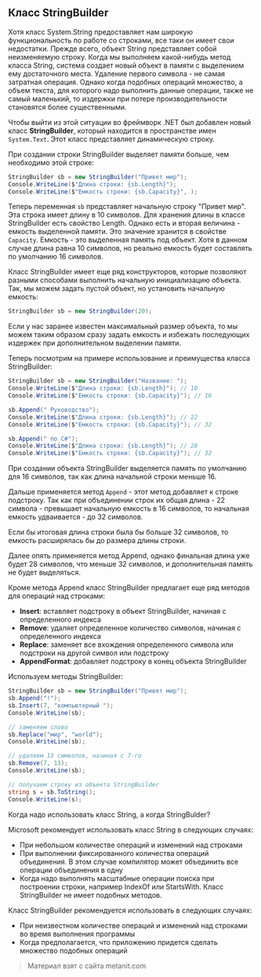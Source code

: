 ## Класс StringBuilder

Хотя класс System.String предоставляет нам широкую функциональность по работе со строками, все таки он имеет свои недостатки. Прежде всего, объект String представляет собой неизменяемую строку. Когда мы выполняем какой-нибудь метод класса String, система создает новый объект в памяти с выделением ему достаточного места. Удаление первого символа - не самая затратная операция. Однако когда подобных операций множество, а объем текста, для которого надо выполнить данные операции, также не самый маленький, то издержки при потере производительности становятся более существенными.

Чтобы выйти из этой ситуации во фреймворк .NET был добавлен новый класс **StringBuilder**, который находится в пространстве имен `System.Text`. Этот класс представляет динамическую строку.

При создании строки StringBuilder выделяет памяти больше, чем необходимо этой строке:

```cs
StringBuilder sb = new StringBuilder("Привет мир");
Console.WriteLine($"Длина строки: {sb.Length}");
Console.WriteLine($"Емкость строки: {sb.Capacity}", );
```

Теперь переменная `sb` представляет начальную строку "Привет мир". Эта строка имеет длину в 10 символов. Для хранения длины в классе StringBuilder есть свойство Length. Однако есть и вторая величина - емкость выделенной памяти. Это значение хранится в свойстве `Capacity`. Емкость - это выделенная память под объект. Хотя в данном случае длина равна 10 символов, но реально емкость будет составлять по умолчанию 16 символов.

Класс StringBuilder имеет еще ряд конструкторов, которые позволяют разными способами выполнить начальную инициализацию объекта. Так, мы можем задать пустой объект, но установить начальную емкость:

```cs
StringBuilder sb = new StringBuilder(20);
```

Если у нас заранее известен максимальный размер объекта, то мы можем таким образом сразу задать емкость и избежать последующих издержек при дополнительном выделении памяти.

Теперь посмотрим на примере использование и преимущества класса StringBuilder:

```cs
StringBuilder sb = new StringBuilder("Название: ");
Console.WriteLine($"Длина строки: {sb.Length}"); // 10
Console.WriteLine($"Емкость строки: {sb.Capacity}"); // 16

sb.Append(" Руководство");
Console.WriteLine($"Длина строки: {sb.Length}"); // 22
Console.WriteLine($"Емкость строки: {sb.Capacity}"); // 32

sb.Append(" по C#");
Console.WriteLine($"Длина строки: {sb.Length}"); // 28
Console.WriteLine($"Емкость строки: {sb.Capacity}"); // 32
```

При создании объекта StringBuilder выделяется память по умолчанию для 16 символов, так как длина начальной строки меньше 16.

Дальше применяется метод `Append` - этот метод добавляет к строке подстроку. Так как при объединении строк их общая длина - 22 символа - превышает начальную емкость в 16 символов, то начальная емкость удваивается - до 32 символов.

Если бы итоговая длина строки была бы больше 32 символов, то емкость расширялась бы до размера длины строки.

Далее опять применяется метод Append, однако финальная длина уже будет 28 символов, что меньше 32 символов, и дополнительная память не будет выделяться.

Кроме метода Append класс StringBuilder предлагает еще ряд методов для операций над строками:
- **Insert**: вставляет подстроку в объект StringBuilder, начиная с определенного индекса
- **Remove**: удаляет определенное количество символов, начиная с определенного индекса
- **Replace**: заменяет все вхождения определенного символа или подстроки на другой символ или подстроку
- **AppendFormat**: добавляет подстроку в конец объекта StringBuilder

Используем методы StringBuilder:

```cs
StringBuilder sb = new StringBuilder("Привет мир");
sb.Append("!");
sb.Insert(7, "компьютерный ");
Console.WriteLine(sb);

// заменяем слово
sb.Replace("мир", "world");
Console.WriteLine(sb);

// удаляем 13 символов, начиная с 7-го
sb.Remove(7, 13);
Console.WriteLine(sb);

// получаем строку из объекта StringBuilder
string s = sb.ToString();
Console.WriteLine(s);
```

Когда надо использовать класс String, а когда StringBulder?

Microsoft рекомендует использовать класс String в следующих случаях:
- При небольшом количестве операций и изменений над строками
- При выполнении фиксированного количества операций объединения. В этом случае компилятор может объединить все операции объединения в одну
- Когда надо выполнять масштабные операции поиска при построении строки, например IndexOf или StartsWith. Класс StringBuilder не имеет подобных методов.

Класс StringBuilder рекомендуется использовать в следующих случаях:
- При неизвестном количестве операций и изменений над строками во время выполнения программы
- Когда предполагается, что приложению придется сделать множество подобных операций


> Материал взят с сайта metanit.com